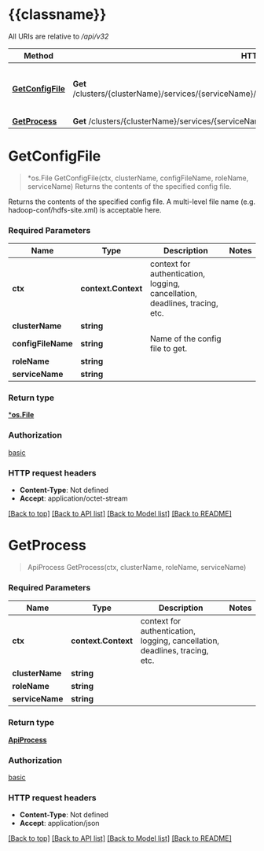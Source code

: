 # {{classname}}

All URIs are relative to */api/v32*

Method | HTTP request | Description
------------- | ------------- | -------------
[**GetConfigFile**](ProcessResourceApi.md#GetConfigFile) | **Get** /clusters/{clusterName}/services/{serviceName}/roles/{roleName}/process/configFiles/{configFileName} | Returns the contents of the specified config file.
[**GetProcess**](ProcessResourceApi.md#GetProcess) | **Get** /clusters/{clusterName}/services/{serviceName}/roles/{roleName}/process | 

# **GetConfigFile**
> *os.File GetConfigFile(ctx, clusterName, configFileName, roleName, serviceName)
Returns the contents of the specified config file.

Returns the contents of the specified config file. A multi-level file name (e.g. hadoop-conf/hdfs-site.xml) is acceptable here.

### Required Parameters

Name | Type | Description  | Notes
------------- | ------------- | ------------- | -------------
 **ctx** | **context.Context** | context for authentication, logging, cancellation, deadlines, tracing, etc.
  **clusterName** | **string**|  | 
  **configFileName** | **string**| Name of the config file to get. | 
  **roleName** | **string**|  | 
  **serviceName** | **string**|  | 

### Return type

[***os.File**](*os.File.md)

### Authorization

[basic](../README.md#basic)

### HTTP request headers

 - **Content-Type**: Not defined
 - **Accept**: application/octet-stream

[[Back to top]](#) [[Back to API list]](../README.md#documentation-for-api-endpoints) [[Back to Model list]](../README.md#documentation-for-models) [[Back to README]](../README.md)

# **GetProcess**
> ApiProcess GetProcess(ctx, clusterName, roleName, serviceName)


### Required Parameters

Name | Type | Description  | Notes
------------- | ------------- | ------------- | -------------
 **ctx** | **context.Context** | context for authentication, logging, cancellation, deadlines, tracing, etc.
  **clusterName** | **string**|  | 
  **roleName** | **string**|  | 
  **serviceName** | **string**|  | 

### Return type

[**ApiProcess**](ApiProcess.md)

### Authorization

[basic](../README.md#basic)

### HTTP request headers

 - **Content-Type**: Not defined
 - **Accept**: application/json

[[Back to top]](#) [[Back to API list]](../README.md#documentation-for-api-endpoints) [[Back to Model list]](../README.md#documentation-for-models) [[Back to README]](../README.md)

